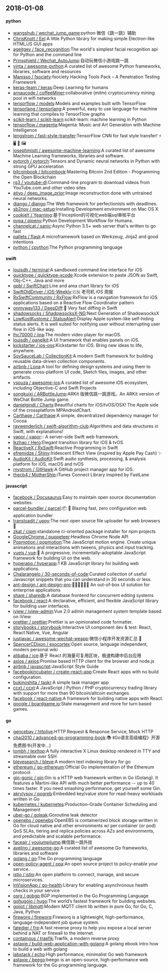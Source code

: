 ## 2018-01-08

#### python
* [wangshub / wechat_jump_game](https://github.com/wangshub/wechat_jump_game):python 微信《跳一跳》辅助
* [ChrisKnott / Eel](https://github.com/ChrisKnott/Eel):A little Python library for making simple Electron-like HTML/JS GUI apps
* [ageitgey / face_recognition](https://github.com/ageitgey/face_recognition):The world's simplest facial recognition api for Python and the command line
* [Prinsphield / Wechat_AutoJump](https://github.com/Prinsphield/Wechat_AutoJump):自动玩微信小游戏跳一跳
* [vinta / awesome-python](https://github.com/vinta/awesome-python):A curated list of awesome Python frameworks, libraries, software and resources
* [Manisso / fsociety](https://github.com/Manisso/fsociety):fsociety Hacking Tools Pack – A Penetration Testing Framework
* [keras-team / keras](https://github.com/keras-team/keras):Deep Learning for humans
* [arnaucode / coffeeMiner](https://github.com/arnaucode/coffeeMiner):collaborative (mitm) cryptocurrency mining pool in wifi networks
* [tensorflow / models](https://github.com/tensorflow/models):Models and examples built with TensorFlow
* [tensorlang / tensorlang](https://github.com/tensorlang/tensorlang):A powerful, easy to use language for machine learning that compiles to TensorFlow graphs
* [scikit-learn / scikit-learn](https://github.com/scikit-learn/scikit-learn):scikit-learn: machine learning in Python
* [tensorflow / magenta](https://github.com/tensorflow/magenta):Magenta: Music and Art Generation with Machine Intelligence
* [lengstrom / fast-style-transfer](https://github.com/lengstrom/fast-style-transfer):TensorFlow CNN for fast style transfer! ⚡ 🖥 🎨 🖼
* [josephmisiti / awesome-machine-learning](https://github.com/josephmisiti/awesome-machine-learning):A curated list of awesome Machine Learning frameworks, libraries and software.
* [pytorch / pytorch](https://github.com/pytorch/pytorch):Tensors and Dynamic neural networks in Python with strong GPU acceleration
* [bitcoinbook / bitcoinbook](https://github.com/bitcoinbook/bitcoinbook):Mastering Bitcoin 2nd Edition - Programming the Open Blockchain
* [rg3 / youtube-dl](https://github.com/rg3/youtube-dl):Command-line program to download videos from YouTube.com and other video sites
* [atiyo / deep_image_prior](https://github.com/atiyo/deep_image_prior):Image reconstruction done with untrained neural networks.
* [django / django](https://github.com/django/django):The Web framework for perfectionists with deadlines.
* [sb2nov / mac-setup](https://github.com/sb2nov/mac-setup):Installing Development environment on Mac OS X
* [cookieY / Yearning](https://github.com/cookieY/Yearning):基于Inception的可视化web端sql审核平台
* [pypa / pipenv](https://github.com/pypa/pipenv):Python Development Workflow for Humans.
* [channelcat / sanic](https://github.com/channelcat/sanic):Async Python 3.5+ web server that's written to go fast
* [pallets / flask](https://github.com/pallets/flask):A microframework based on Werkzeug, Jinja2 and good intentions
* [python / cpython](https://github.com/python/cpython):The Python programming language

#### swift
* [louisdh / terminal](https://github.com/louisdh/terminal):A sandboxed command line interface for iOS
* [quicktype / quicktype-xcode](https://github.com/quicktype/quicktype-xcode):Xcode extension to paste JSON as Swift, Obj-C++, Java and more
* [gpbl / SwiftChart](https://github.com/gpbl/SwiftChart):Line and area chart library for iOS
* [SwiftOldDriver / iOS-Weekly](https://github.com/SwiftOldDriver/iOS-Weekly):🇨🇳 老司机 iOS 周报
* [RxSwiftCommunity / RxFlow](https://github.com/RxSwiftCommunity/RxFlow):RxFlow is a navigation framework for iOS applications based on a Reactive Flow Coordinator pattern
* [onmyway133 / DeepDiff](https://github.com/onmyway133/DeepDiff):🦀 Very fast diffing in Swift
* [shadowsocks / ShadowsocksX-NG](https://github.com/shadowsocks/ShadowsocksX-NG):Next Generation of ShadowsocksX
* [LowKostKustomz / StatusAlert](https://github.com/LowKostKustomz/StatusAlert):Display Apple system-like self-hiding status alerts. It is well suited for notifying user without interrupting user flow in iOS-like way.
* [lhc70000 / iina](https://github.com/lhc70000/iina):The modern video player for macOS.
* [louisdh / panelkit](https://github.com/louisdh/panelkit):A UI framework that enables panels on iOS.
* [kickstarter / ios-oss](https://github.com/kickstarter/ios-oss):Kickstarter for iOS. Bring new ideas to life, anywhere.
* [SoySauceLab / CollectionKit](https://github.com/SoySauceLab/CollectionKit):A modern Swift framework for building reusable data-driven collection components.
* [airbnb / Lona](https://github.com/airbnb/Lona):A tool for defining design systems and using them to generate cross-platform UI code, Sketch files, images, and other artifacts.
* [vsouza / awesome-ios](https://github.com/vsouza/awesome-ios):A curated list of awesome iOS ecosystem, including Objective-C and Swift Projects
* [songkuixi / ARBottleJump](https://github.com/songkuixi/ARBottleJump):ARKit 版微信跳一跳游戏。An ARKit version of WeChat Bottle Jump game.
* [danielgindi / Charts](https://github.com/danielgindi/Charts):Beautiful charts for iOS/tvOS/OSX! The Apple side of the crossplatform MPAndroidChart.
* [Carthage / Carthage](https://github.com/Carthage/Carthage):A simple, decentralized dependency manager for Cocoa
* [raywenderlich / swift-algorithm-club](https://github.com/raywenderlich/swift-algorithm-club):Algorithms and data structures in Swift, with explanations!
* [vapor / vapor](https://github.com/vapor/vapor):💧 A server-side Swift web framework.
* [lkzhao / Hero](https://github.com/lkzhao/Hero):Elegant transition library for iOS & tvOS
* [ReactiveX / RxSwift](https://github.com/ReactiveX/RxSwift):Reactive Programming in Swift
* [efremidze / Shiny](https://github.com/efremidze/Shiny):Iridescent Effect View (inspired by Apple Pay Cash) ✨
* [AudioKit / AudioKit](https://github.com/AudioKit/AudioKit):Swift audio synthesis, processing, & analysis platform for iOS, macOS and tvOS
* [rnystrom / GitHawk](https://github.com/rnystrom/GitHawk):A GitHub project manager app for iOS.
* [thecb4 / MotherShip](https://github.com/thecb4/MotherShip):iTunes Connect Library inspired by FastLane

#### javascript
* [facebook / Docusaurus](https://github.com/facebook/Docusaurus):Easy to maintain open source documentation websites.
* [parcel-bundler / parcel](https://github.com/parcel-bundler/parcel):📦 🚀 Blazing fast, zero configuration web application bundler
* [transloadit / uppy](https://github.com/transloadit/uppy):The next open source file uploader for web browsers 🐶
* [zkat / cipm](https://github.com/zkat/cipm):standalone ci-oriented package installer for npm projects
* [GoogleChrome / puppeteer](https://github.com/GoogleChrome/puppeteer):Headless Chrome Node API
* [Popmotion / popmotion](https://github.com/Popmotion/popmotion):The JavaScript motion engine. Create unique animations and interactions with tweens, physics and input tracking.
* [vuejs / vue](https://github.com/vuejs/vue):🖖 A progressive, incrementally-adoptable JavaScript framework for building UI on the web.
* [hyperapp / hyperapp](https://github.com/hyperapp/hyperapp):1 KB JavaScript library for building web applications.
* [Chalarangelo / 30-seconds-of-code](https://github.com/Chalarangelo/30-seconds-of-code):Curated collection of useful Javascript snippets that you can understand in 30 seconds or less.
* [ant-design / ant-design-pro](https://github.com/ant-design/ant-design-pro):👨🏻‍💻👩🏻‍💻 An out-of-box UI solution for enterprise applications
* [share / sharedb](https://github.com/share/sharedb):A database frontend for concurrent editing systems
* [facebook / react](https://github.com/facebook/react):A declarative, efficient, and flexible JavaScript library for building user interfaces.
* [iview / iview-admin](https://github.com/iview/iview-admin):Vue 2.0 admin management system template based on iView
* [prettier / prettier](https://github.com/prettier/prettier):Prettier is an opinionated code formatter.
* [storybooks / storybook](https://github.com/storybooks/storybook):Interactive UI component dev & test: React, React Native, Vue, Angular
* [justjavac / awesome-wechat-weapp](https://github.com/justjavac/awesome-wechat-weapp):微信小程序开发资源汇总 💯
* [SpencerCDixon / exocortex](https://github.com/SpencerCDixon/exocortex):Open source, language independent, modern personal wiki
* [alibaba / ice](https://github.com/alibaba/ice):基于 React 的海量可复用区块，极速构建中后台应用
* [axios / axios](https://github.com/axios/axios):Promise based HTTP client for the browser and node.js
* [airbnb / javascript](https://github.com/airbnb/javascript):JavaScript Style Guide
* [facebookincubator / create-react-app](https://github.com/facebookincubator/create-react-app):Create React apps with no build configuration.
* [bukinoshita / taskr](https://github.com/bukinoshita/taskr):A simple task manager app
* [ccxt / ccxt](https://github.com/ccxt/ccxt):A JavaScript / Python / PHP cryptocurrency trading library with support for more than 90 bitcoin/altcoin exchanges
* [facebook / react-native](https://github.com/facebook/react-native):A framework for building native apps with React.
* [google / boardgame.io](https://github.com/google/boardgame.io):State management and more for turn based games.

#### go
* [gencebay / httplive](https://github.com/gencebay/httplive):HTTP Request & Response Service, Mock HTTP
* [chai2010 / advanced-go-programming-book](https://github.com/chai2010/advanced-go-programming-book):📚 《Go语言高级编程》开源免费图书(开发中...)
* [tombh / texttop](https://github.com/tombh/texttop):A fully interactive X Linux desktop rendered in TTY and streamable over SSH
* [blevesearch / bleve](https://github.com/blevesearch/bleve):A modern text indexing library for go
* [ethereum / go-ethereum](https://github.com/ethereum/go-ethereum):Official Go implementation of the Ethereum protocol
* [gin-gonic / gin](https://github.com/gin-gonic/gin):Gin is a HTTP web framework written in Go (Golang). It features a Martini-like API with much better performance -- up to 40 times faster. If you need smashing performance, get yourself some Gin.
* [akrylysov / pogreb](https://github.com/akrylysov/pogreb):Embedded key/value store for read-heavy workloads written in Go
* [kubernetes / kubernetes](https://github.com/kubernetes/kubernetes):Production-Grade Container Scheduling and Management
* [uber-go / goleak](https://github.com/uber-go/goleak):Goroutine leak detector
* [openebs / openebs](https://github.com/openebs/openebs):OpenEBS is containerized block storage written in Go for cloud native and other environments w/ per container (or pod) QoS SLAs, tiering and replica policies across AZs and environments, and predictable and scalable performance.
* [faceair / youjumpijump](https://github.com/faceair/youjumpijump):微信跳一跳外挂
* [avelino / awesome-go](https://github.com/avelino/awesome-go):A curated list of awesome Go frameworks, libraries and software
* [golang / go](https://github.com/golang/go):The Go programming language
* [open-policy-agent / opa](https://github.com/open-policy-agent/opa):An open source project to policy-enable your service.
* [istio / istio](https://github.com/istio/istio):An open platform to connect, manage, and secure microservices.
* [InVisionApp / go-health](https://github.com/InVisionApp/go-health):Library for enabling asynchronous health checks in your service
* [osrg / gobgp](https://github.com/osrg/gobgp):BGP implemented in the Go Programming Language
* [gohugoio / hugo](https://github.com/gohugoio/hugo):The world’s fastest framework for building websites.
* [goiiot / libmqtt](https://github.com/goiiot/libmqtt):Modern MQTT client lib written in pure Go, for Go, C, Java, Python
* [fireworq / fireworq](https://github.com/fireworq/fireworq):Fireworq is a lightweight, high-performance, language-independent job queue system.
* [fatedier / frp](https://github.com/fatedier/frp):A fast reverse proxy to help you expose a local server behind a NAT or firewall to the internet.
* [containous / traefik](https://github.com/containous/traefik):Træfik, a modern reverse proxy
* [astaxie / build-web-application-with-golang](https://github.com/astaxie/build-web-application-with-golang):A golang ebook intro how to build a web with golang
* [labstack / echo](https://github.com/labstack/echo):High performance, minimalist Go web framework
* [astaxie / beego](https://github.com/astaxie/beego):beego is an open-source, high-performance web framework for the Go programming language.
